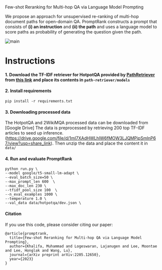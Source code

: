 Few-shot Reranking for Multi-hop QA via Language Model Prompting

We propose an approach for unsupervised re-ranking of multi-hop document paths for open-domain QA. PromptRank constructs a prompt that consists of **(i) an instruction** and **(ii) the path** and uses a language model to score paths as probability of generating the question given the path.

![main](./img/overview.png)




# Instructions 

#### 1. Download the TF-IDF retriever for HotpotQA provided by [PathRetriever](https://github.com/AkariAsai/learning_to_retrieve_reasoning_paths) from [this link](https://drive.google.com/open?id=1ra37xtEXSROG_f90XxR4kgElGJWUHQyM) and place its contents in `path-retriever/models`

#### 2. Install requirements 
```
pip install -r requirements.txt
```

#### 3. Downloading processed data
The HotpotQA and 2WikiMQA processed data can be downloaded from [Google Drive] The data is preprocessed by retrieving 200 top TF-IDF articles to seed up inference. (https://drive.google.com/file/d/1mI7XAdHWLhlW6fMOW3LJQMPipSmlnP67/view?usp=share_link). Then unzip the data and place the content it in ```data/```

#### 4. Run and evaluate PromptRank
```
python run.py \
--model google/t5-small-lm-adapt \
--eval_batch_size=50 \
--max_prompt_len 600  \
--max_doc_len 230 \
--tfidf_pool_size 100  \
--n_eval_examples 1000 \
--temperature 1.0 \
--val_data data/hotpotqa/dev.json \
```


#### Citation
If you use this code, please consider citing our paper:
```
@article{promptrank,
  title={Few-shot Reranking for Multi-hop QA via Language Model Prompting},
  author={Khalifa, Muhammad and Logeswaran, Lajanugen and Lee, Moontae and Lee, Honglak and Wang, Lu},
  journal={arXiv preprint arXiv:2205.12650},
  year={2023}
}
```
